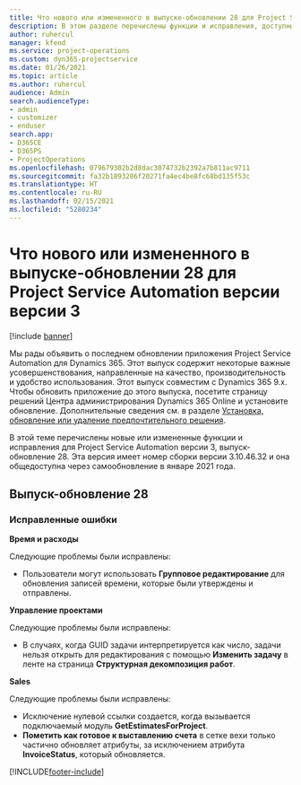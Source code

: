 ```yaml
---
title: Что нового или измененного в выпуске-обновлении 28 для Project Service Automation версии версии 3
description: В этом разделе перечислены функции и исправления, доступные в выпуске-обновлении 28 для Project Service Automation версии версии 3.
author: ruhercul
manager: kfend
ms.service: project-operations
ms.custom: dyn365-projectservice
ms.date: 01/26/2021
ms.topic: article
ms.author: ruhercul
audience: Admin
search.audienceType:
- admin
- customizer
- enduser
search.app:
- D365CE
- D365PS
- ProjectOperations
ms.openlocfilehash: 079679302b2d8dac3074732b2392a7b811ac9711
ms.sourcegitcommit: fa32b1893286f20271fa4ec4be8fc68bd135f53c
ms.translationtype: HT
ms.contentlocale: ru-RU
ms.lasthandoff: 02/15/2021
ms.locfileid: "5280234"
---
```

# <a name="whats-new-or-changed-in-project-service-automation-update-release-28-v3"></a>Что нового или измененного в выпуске-обновлении 28 для Project Service Automation версии версии 3

[!include [banner](../includes/psa-now-project-operations.md)]

Мы рады объявить о последнем обновлении приложения Project Service Automation для Dynamics 365. Этот выпуск содержит некоторые важные усовершенствования, направленные на качество, производительность и удобство использования. Этот выпуск совместим с Dynamics 365 9.x. Чтобы обновить приложение до этого выпуска, посетите страницу решений Центра администрирования Dynamics 365 Online и установите обновление. Дополнительные сведения см. в разделе [Установка, обновление или удаление предпочтительного решения](https://docs.microsoft.com/power-platform/admin/install-remove-preferred-solution).

В этой теме перечислены новые или измененные функции и исправления для Project Service Automation версии 3, выпуск-обновление 28. Эта версия имеет номер сборки версии 3.10.46.32 и она общедоступна через самообновление в январе 2021 года.

## <a name="update-release-28"></a>Выпуск-обновление 28

### <a name="bug-fixes"></a>Исправленные ошибки

**Время и расходы**

Следующие проблемы были исправлены:

- Пользователи могут использовать **Групповое редактирование** для обновления записей времени, которые были утверждены и отправлены.

**Управление проектами**

Следующие проблемы были исправлены:

- В случаях, когда GUID задачи интерпретируется как число, задачи нельзя открыть для редактирования с помощью **Изменить задачу** в ленте на страница **Структурная декомпозиция работ**.

**Sales**

Следующие проблемы были исправлены:

- Исключение нулевой ссылки создается, когда вызывается подключаемый модуль **GetEstimatesForProject**.
- **Пометить как готовое к выставлению счета** в сетке вехи только частично обновляет атрибуты, за исключением атрибута **InvoiceStatus**, который обновляется.



[!INCLUDE[footer-include](../includes/footer-banner.md)]